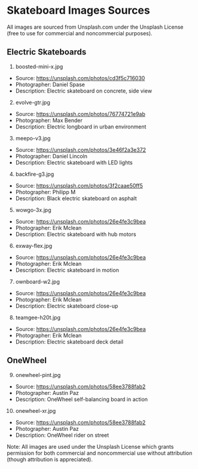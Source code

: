 # Skateboard Images Sources

All images are sourced from Unsplash.com under the Unsplash License (free to use for commercial and noncommercial purposes).

## Electric Skateboards

1. boosted-mini-x.jpg
- Source: https://unsplash.com/photos/cd3f5c716030
- Photographer: Daniel Spase
- Description: Electric skateboard on concrete, side view

2. evolve-gtr.jpg
- Source: https://unsplash.com/photos/76774721e9ab
- Photographer: Max Bender
- Description: Electric longboard in urban environment

3. meepo-v3.jpg
- Source: https://unsplash.com/photos/3e46f2a3e372
- Photographer: Daniel Lincoln
- Description: Electric skateboard with LED lights

4. backfire-g3.jpg
- Source: https://unsplash.com/photos/3f2caae50ff5
- Photographer: Philipp M
- Description: Black electric skateboard on asphalt

5. wowgo-3x.jpg
- Source: https://unsplash.com/photos/26e4fe3c9bea
- Photographer: Erik Mclean
- Description: Electric skateboard with hub motors

6. exway-flex.jpg
- Source: https://unsplash.com/photos/26e4fe3c9bea
- Photographer: Erik Mclean
- Description: Electric skateboard in motion

7. ownboard-w2.jpg
- Source: https://unsplash.com/photos/26e4fe3c9bea
- Photographer: Erik Mclean
- Description: Electric skateboard close-up

8. teamgee-h20t.jpg
- Source: https://unsplash.com/photos/26e4fe3c9bea
- Photographer: Erik Mclean
- Description: Electric skateboard deck detail

## OneWheel

9. onewheel-pint.jpg
- Source: https://unsplash.com/photos/58ee3788fab2
- Photographer: Austin Paz
- Description: OneWheel self-balancing board in action

10. onewheel-xr.jpg
- Source: https://unsplash.com/photos/58ee3788fab2
- Photographer: Austin Paz
- Description: OneWheel rider on street

Note: All images are used under the Unsplash License which grants permission for both commercial and noncommercial use without attribution (though attribution is appreciated). 